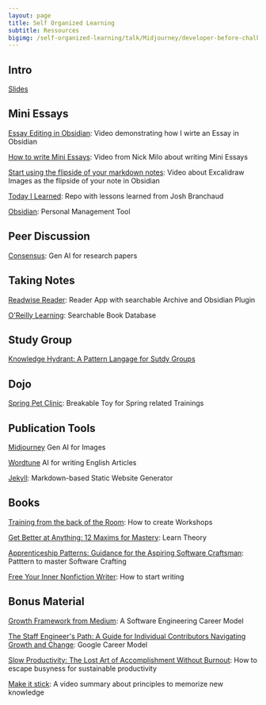 ```yaml
---
layout: page
title: Self Organized Learning
subtitle: Ressources
bigimg: /self-organized-learning/talk/Midjourney/developer-before-chalkbard.png
---
```


## Intro

[Slides](talk/index.html)

## Mini Essays

[Essay Editing in Obsidian](essay-editing.mp4): Video demonstrating how I wirte an Essay in Obsidian

[How to write Mini Essays](https://youtu.be/XsIK2kVbH6Y?si=7rgQf0k-AzyLlWL1): Video from Nick Milo about writing Mini Essays

[Start using the flipside of your markdown notes](https://youtu.be/tHUcD4rWIuY?si=x7q-YJL3eT_EBWS7): Video about Excalidraw Images as the flipside of your note in Obsidian

[Today I Learned](https://github.com/jbranchaud/til): Repo with lessons learned from Josh Branchaud

[Obsidian](https://obsidian.md/): Personal Management Tool

## Peer Discussion

[Consensus](https://consensus.app/): Gen AI for research papers

## Taking Notes

[Readwise Reader](https://readwise.io/read): Reader App with searchable Archive and Obsidian Plugin

[O'Reilly Learning](https://www.oreilly.com/online-learning/): Searchable Book Database

## Study Group

[Knowledge Hydrant: A Pattern Langage for Sutdy Groups](https://www.industriallogic.com/papers/khdraft.pdf)

## Dojo

[Spring Pet Clinic](https://github.com/spring-projects/spring-petclinic): Breakable Toy for Spring related Trainings

## Publication Tools

[Midjourney](https://www.midjourney.com/showcase) Gen AI for Images

[Wordtune](https://www.wordtune.com/) AI for writing English Articles

[Jekyll](https://jekyllrb.com/): Markdown-based Static Website Generator

## Books

[Training from the back of the Room](https://www.goodreads.com/book/show/8141935-training-from-the-back-of-the-room?from_search=true&from_srp=true&qid=Jjwf8q7LuU&rank=1): How to create Workshops

[Get Better at Anything: 12 Maxims for Mastery](https://www.goodreads.com/book/show/195853498-get-better-at-anything?from_search=true&from_srp=true&qid=bZv1OMZeA0&rank=1): Learn Theory

[Apprenticeship Patterns: Guidance for the Aspiring Software Craftsman](https://www.goodreads.com/book/show/5608045-apprenticeship-patterns?from_search=true&from_srp=true&qid=OWfmI0Ohox&rank=1): Patttern to master Software Crafting

[Free Your Inner Nonfiction Writer](https://www.goodreads.com/book/show/60912271-free-your-inner-nonfiction-writer?from_search=true&from_srp=true&qid=rVX6m8OrSt&rank=1): How to start writing

## Bonus Material

[Growth Framework from Medium](https://medium.com/s/engineering-growth-framework/engineering-growth-introduction-8ba7b78c8d6c): A Software Engineering Career Model

[The Staff Engineer's Path: A Guide for Individual Contributors Navigating Growth and Change](https://www.goodreads.com/book/show/61058107-the-staff-engineer-s-path?from_search=true&from_srp=true&qid=5G1Bx9sHQJ&rank=2): Google Career Model

[Slow Productivity: The Lost Art of Accomplishment Without Burnout](https://www.goodreads.com/book/show/197773418-slow-productivity?ref=nav_sb_ss_1_17): How to escape busyness for sustainable productivity

[Make it stick](https://youtube.com/watch?v=mJJCfvBqlHk&si=AAEaV4ZPxVUZ5u-A): A video summary about principles to memorize new knowledge


